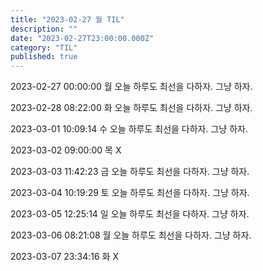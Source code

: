 ```yaml
---
title: "2023-02-27 월 TIL"
description: ""
date: "2023-02-27T23:00:00.000Z"
category: "TIL"
published: true
---
```


2023-02-27 00:00:00 월
오늘 하루도 최선을 다하자. 그냥 하자.

2023-02-28 08:22:00 화
오늘 하루도 최선을 다하자. 그냥 하자.

2023-03-01 10:09:14 수
오늘 하루도 최선을 다하자. 그냥 하자.

2023-03-02 09:00:00 목
X

2023-03-03 11:42:23 금
오늘 하루도 최선을 다하자. 그냥 하자.

2023-03-04 10:19:29 토
오늘 하루도 최선을 다하자. 그냥 하자.

2023-03-05 12:25:14 일
오늘 하루도 최선을 다하자. 그냥 하자.

2023-03-06 08:21:08 월
오늘 하루도 최선을 다하자. 그냥 하자.

2023-03-07 23:34:16 화
X
